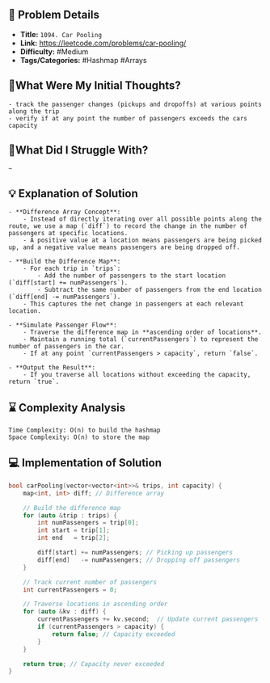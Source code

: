 ## 📝 Problem Details

- **Title:** `1094. Car Pooling`
- **Link:** https://leetcode.com/problems/car-pooling/
- **Difficulty:** #Medium 
- **Tags/Categories:** #Hashmap #Arrays 

## 💭What Were My Initial Thoughts?

```
- track the passenger changes (pickups and dropoffs) at various points along the trip
- verify if at any point the number of passengers exceeds the cars capacity
```

## 🤔What Did I Struggle With?

```
~
```

## 💡 Explanation of Solution

```
- **Difference Array Concept**:
    - Instead of directly iterating over all possible points along the route, we use a map (`diff`) to record the change in the number of passengers at specific locations.
    - A positive value at a location means passengers are being picked up, and a negative value means passengers are being dropped off.

- **Build the Difference Map**:
    - For each trip in `trips`:
        - Add the number of passengers to the start location (`diff[start] += numPassengers`).
        - Subtract the same number of passengers from the end location (`diff[end] -= numPassengers`).
    - This captures the net change in passengers at each relevant location.

- **Simulate Passenger Flow**:
    - Traverse the difference map in **ascending order of locations**.
    - Maintain a running total (`currentPassengers`) to represent the number of passengers in the car.
    - If at any point `currentPassengers > capacity`, return `false`.

- **Output the Result**:
    - If you traverse all locations without exceeding the capacity, return `true`.
```

## ⌛ Complexity Analysis

```
Time Complexity: O(n) to build the hashmap
Space Complexity: O(n) to store the map
```

## 💻 Implementation of Solution

```cpp
bool carPooling(vector<vector<int>>& trips, int capacity) {
    map<int, int> diff; // Difference array

    // Build the difference map
    for (auto &trip : trips) {
        int numPassengers = trip[0];
        int start = trip[1];
        int end   = trip[2];

        diff[start] += numPassengers; // Picking up passengers
        diff[end]   -= numPassengers; // Dropping off passengers
    }

    // Track current number of passengers
    int currentPassengers = 0;

    // Traverse locations in ascending order
    for (auto &kv : diff) {
        currentPassengers += kv.second;  // Update current passengers
        if (currentPassengers > capacity) {
            return false; // Capacity exceeded
        }
    }

    return true; // Capacity never exceeded
}
```